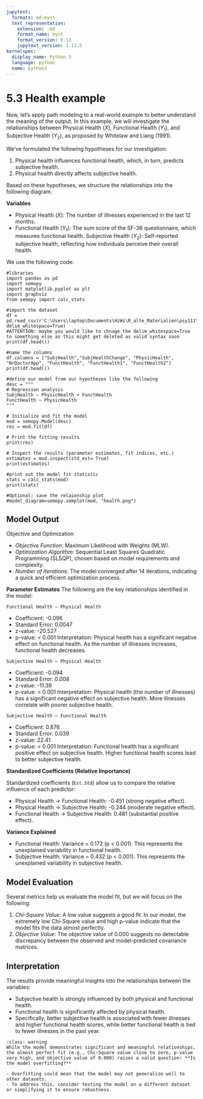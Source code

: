```yaml
---
jupytext:
  formats: md:myst
  text_representation:
    extension: .md
    format_name: myst
    format_version: 0.13
    jupytext_version: 1.11.5
kernelspec:
  display_name: Python 3
  language: python
  name: python3
---
```


# 5.3 Health example
Now, let’s apply path modeling to a real-world example to better understand the meaning of the output. In this example, we will investigate the relationships between Physical Health ($X$), Functional Health ($Y_1$), and Subjective Health ($Y_2$), as proposed by Whitelaw and Liang (1991).

We’ve formulated the following hypotheses for our investigation:

1. Physical health influences functional health, which, in turn, predicts subjective health.
2. Physical health directly affects subjective health.

Based on these hypotheses, we structure the relationships into the following diagram.

**Variables**
- Physical Health ($X$): The number of illnesses experienced in the last 12 months.
- Functional Health ($Y_1$): The sum score of the SF-36 questionnaire, which measures functional health.
Subjective Health ($Y_2$): Self-reported subjective health, reflecting how individuals perceive their overall health.

We use the following code:
```{code-cell}
#libraries
import pandas as pd
import semopy
import matplotlib.pyplot as plt
import graphviz
from semopy import calc_stats

#import the dataset
df = pd.read_csv(r'C:\Users\laptop\Documents\HiWi\R_alte_Materialien\psy111\Seminar\2_5_path_modelling\2Health.txt', delim_whitespace=True)
#ATTENTION: maybe you would like to chnage the delim_whitespace=True to something else as this might get deleted as valid syntax soon
print(df.head())

#name the columns
df.columns = ["SubjHealth","SubjHealthChange", "PhysicHealth", "NrDoctorApp", "FunctHealth", "FunctHealth1", "FunctHealth2"]
print(df.head())

#define our model from our hypotheses like the following
desc = """
# Regression analysis
SubjHealth ~ PhysicHealth + FunctHealth
FunctHealth ~ PhysicHealth
"""

# Initialize and fit the model
mod = semopy.Model(desc)
res = mod.fit(df)

# Print the fitting results
print(res)

# Inspect the results (parameter estimates, fit indices, etc.)
estimates = mod.inspect(std_est= True)
print(estimates)

#print out the model fit statistic
stats = calc_stats(mod)
print(stats)

#Optional: save the relaionship plot
#model_diagram=semopy.semplot(mod, "health.png") 
```
## Model Output
Objective and Optimization

- *Objective Function*: Maximum Likelihood with Weights (MLW).
- *Optimization Algorithm*: Sequential Least Squares Quadratic Programming (SLSQP), chosen based on model requirements and complexity.
- *Number of Iterations*: The model converged after 14 iterations, indicating a quick and efficient optimization process.

**Parameter Estimates**
The following are the key relationships identified in the model:

`Functional Health ~ Physical Health`
- Coefficient: -0.096
- Standard Error: 0.0047
- z-value: -20.527
- p-value: < 0.001
Interpretation: Physical health has a significant negative effect on functional health. As the number of illnesses increases, functional health decreases.

`Subjective Health ~ Physical Health`
- Coefficient: -0.094
- Standard Error: 0.008
- z-value: -11.39
- p-value: < 0.001
Interpretation: Physical health (the number of illnesses) has a significant negative effect on subjective health. More illnesses correlate with poorer subjective health.

`Subjective Health ~ Functional Health`
- Coefficient: 0.876
- Standard Error: 0.039
- z-value: 22.41
- p-value: < 0.001
Interpretation: Functional health has a significant positive effect on subjective health. Higher functional health scores lead to better subjective health.

**Standardized Coefficients (Relative Importance)**

Standardized coefficients (`Est.Std`) allow us to compare the relative influence of each predictor:

- Physical Health → Functional Health: -0.451 (strong negative effect).
- Physical Health → Subjective Health: -0.244 (moderate negative effect).
- Functional Health → Subjective Health: 0.481 (substantial positive effect).

**Variance Explained**

- Functional Health: Variance = 0.172 (p < 0.001). This represents the unexplained variability in functional health.
- Subjective Health: Variance = 0.432 (p < 0.001). This represents the unexplained variability in subjective health.

## Model Evaluation
Several metrics help us evaluate the model fit, but we will focus on the following:

1. *Chi-Square Value*: A low value suggests a good fit.
In our model, the extremely low Chi-Square value and high p-value indicate that the model fits the data almost perfectly.
2. *Objective Value*: The objective value of 0.000 suggests no detectable discrepancy between the observed and model-predicted covariance matrices.

## Interpretation
The results provide meaningful insights into the relationships between the variables:

- Subjective health is strongly influenced by both physical and functional health.
- Functional health is significantly affected by physical health.
- Specifically, better subjective health is associated with fewer illnesses and higher functional health scores, while better functional health is tied to fewer illnesses in the past year.

```{admonition} Caution
:class: warning
While the model demonstrates significant and meaningful relationships, the almost perfect fit (e.g., Chi-Square value close to zero, p-value very high, and objective value of 0.000) raises a valid question: **Is the model overfitting?**

- Overfitting could mean that the model may not generalize well to other datasets.
- To address this, consider testing the model on a different dataset or simplifying it to ensure robustness.
```